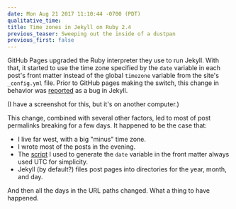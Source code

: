 ```yaml
---
date: Mon Aug 21 2017 11:10:44 -0700 (PDT)
qualitative_time: 
title: Time zones in Jekyll on Ruby 2.4
previous_teaser: Sweeping out the inside of a dustpan
previous_first: false
---
```

GitHub Pages upgraded the Ruby interpreter they use to run Jekyll.
With that, it started to use the time zone specified by the `date` variable in each post's front matter instead of the global `timezone` variable from the site's `_config.yml` file.
Prior to GitHub pages making the switch, this change in behavior was [reported](https://github.com/jekyll/jekyll/issues/5963) as a bug in Jekyll.

(I have a screenshot for this, but it's on another computer.)

This change, combined with several other factors, led to most of post permalinks breaking for a few days.
It happened to be the case that:

- I live far west, with a big "minus" time zone.
- I wrote most of the posts in the evening.
- The [script](https://github.com/wh0/wh0.github.io/blob/967d52d3a6518ccc1a7c236548d4bdd28adae6f2/index.html#L7) I used to generate the `date` variable in the front matter always used UTC for simplicity.
- Jekyll (by default?) files post pages into directories for the year, month, and day.

And then all the days in the URL paths changed.
What a thing to have happened.
